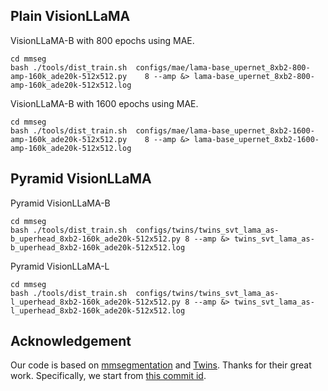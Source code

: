 ## Plain VisionLLaMA

VisionLLaMA-B with 800 epochs using MAE.
```
cd mmseg 
bash ./tools/dist_train.sh  configs/mae/lama-base_upernet_8xb2-800-amp-160k_ade20k-512x512.py    8 --amp &> lama-base_upernet_8xb2-800-amp-160k_ade20k-512x512.log
```

VisionLLaMA-B with 1600 epochs using MAE.
```
cd mmseg 
bash ./tools/dist_train.sh  configs/mae/lama-base_upernet_8xb2-1600-amp-160k_ade20k-512x512.py    8 --amp &> lama-base_upernet_8xb2-1600-amp-160k_ade20k-512x512.log
```

## Pyramid VisionLLaMA
Pyramid VisionLLaMA-B
```
cd mmseg 
bash ./tools/dist_train.sh  configs/twins/twins_svt_lama_as-b_uperhead_8xb2-160k_ade20k-512x512.py 8 --amp &> twins_svt_lama_as-b_uperhead_8xb2-160k_ade20k-512x512.log
```
Pyramid VisionLLaMA-L

```
cd mmseg 
bash ./tools/dist_train.sh  configs/twins/twins_svt_lama_as-l_uperhead_8xb2-160k_ade20k-512x512.py 8 --amp &> twins_svt_lama_as-l_uperhead_8xb2-160k_ade20k-512x512.log

```



## Acknowledgement

Our code is based on [mmsegmentation](https://github.com/open-mmlab/mmsegmentation) and [Twins](https://github.com/Meituan-AutoML/Twins). Thanks for their great work.
Specifically, we start from [this commit id](https://github.com/open-mmlab/mmsegmentation/commit/c685fe6767c4cadf6b051983ca6208f1b9d1ccb8).